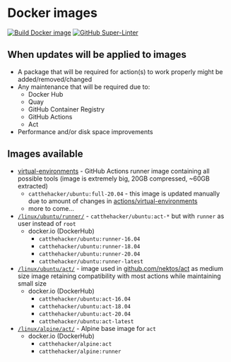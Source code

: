 # Docker images

[![Build Docker image](https://github.com/CatTheHacker/docker-images/workflows/Build%20Docker%20image/badge.svg)](https://github.com/CatTheHacker/docker-images/actions?query=workflow%3A%22Build+Docker+image%22)
[![GitHub Super-Linter](https://github.com/catthehacker/docker_images/workflows/Lint%20Code%20Base/badge.svg)](https://github.com/marketplace/actions/super-linter)

## When updates will be applied to images

- A package that will be required for action(s) to work properly might be added/removed/changed
- Any maintenance that will be required due to:
  - Docker Hub
  - Quay
  - GitHub Container Registry
  - GitHub Actions
  - Act
- Performance and/or disk space improvements

## Images available

- [virtual-environments][catthehacker/runner-image] - GitHub Actions runner image containing all possible tools (image is extremely big, 20GB compressed, ~60GB extracted)
  - `catthehacker/ubuntu:full-20.04` - this image is updated manually due to amount of changes in [actions/virtual-environments][actions/virtual-environments]
  - more to come...
- [`/linux/ubuntu/runner/`](./linux/ubuntu/runner/) - `catthehacker/ubuntu:act-*` but with `runner` as user instead of `root`
  - docker.io (DockerHub)
    - `catthehacker/ubuntu:runner-16.04`
    - `catthehacker/ubuntu:runner-18.04`
    - `catthehacker/ubuntu:runner-20.04`
    - `catthehacker/ubuntu:runner-latest`
- [`/linux/ubuntu/act/`](./linux/ubuntu/act/) - image used in [github.com/nektos/act](https://github.com/nektos/act) as medium size image retaining compatibility with most actions while maintaining small size
  - docker.io (DockerHub)
    - `catthehacker/ubuntu:act-16.04`
    - `catthehacker/ubuntu:act-18.04`
    - `catthehacker/ubuntu:act-20.04`
    - `catthehacker/ubuntu:act-latest`
- [`/linux/alpine/act/`](./linux/alpine/act/) - Alpine base image for `act`
  - docker.io (DockerHub)
    - `catthehacker/alpine:act`
    - `catthehacker/alpine:runner`

[actions/virtual-environments]: https://github.com/actions/virtual-environments
[catthehacker/runner-image]: https://github.com/catthehacker/virtual-environments
